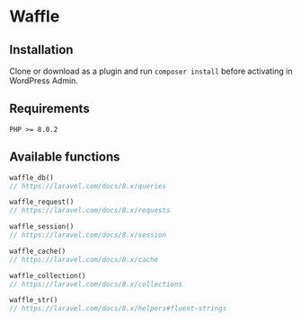 # Waffle

## Installation
Clone or download as a plugin and run `composer install` before activating in WordPress Admin.

## Requirements

```
PHP >= 8.0.2
```

## Available functions
```php
waffle_db()
// https://laravel.com/docs/8.x/queries

waffle_request()
// https://laravel.com/docs/8.x/requests

waffle_session()
// https://laravel.com/docs/8.x/session

waffle_cache()
// https://laravel.com/docs/8.x/cache

waffle_collection()
// https://laravel.com/docs/8.x/collections

waffle_str()
// https://laravel.com/docs/8.x/helpers#fluent-strings
```
